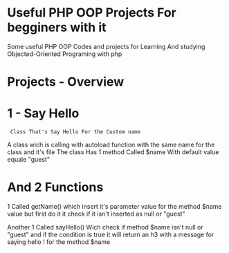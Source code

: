 # Useful PHP OOP Projects For begginers with it
Some useful PHP OOP Codes and projects for Learning And studying Objected-Oriented Programing with php 
   # Projects - Overview
   # 1 - Say Hello 
     Class That's Say Hello For the Custom name
   A class wich is calling with autoload function with the same name for the class and it's file
     The class Has 1 method Called $name With default value equale "guest"

   # And 2 Functions 
   1 Called getName()
      which insert it's parameter value for the method $name value but first do it it check if it isn't inserted as null or "guest"
     
  Another 1 Called sayHello() Wich check if method $name isn't null or "guest" and if the condition is true it will return an h3 with a      message for saying hello ! for the method $name  
